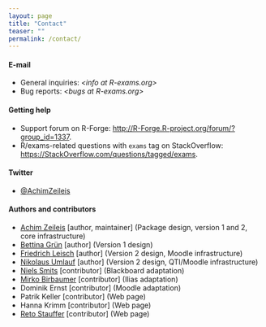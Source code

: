```yaml
---
layout: page
title: "Contact"
teaser: ""
permalink: /contact/
---
```


#### E-mail

- General inquiries:
  _<&#x69;&#x6e;&#x66;&#x6f;&#x20;&#x61;&#x74;&#x20;&#x52;&#x2d;&#x65;&#x78;&#x61;&#x6d;&#x73;&#x2e;&#x6f;&#x72;&#x67;>_
- Bug reports: 
  _<&#x62;&#x75;&#x67;&#x73;&#x20;&#x61;&#x74;&#x20;&#x52;&#x2d;&#x65;&#x78;&#x61;&#x6d;&#x73;&#x2e;&#x6f;&#x72;&#x67;>_


#### Getting help

- Support forum on R-Forge: <http://R-Forge.R-project.org/forum/?group_id=1337>.
- R/exams-related questions with `exams` tag on StackOverflow: <https://StackOverflow.com/questions/tagged/exams>.


#### Twitter

- [@AchimZeileis](https://twitter.com/AchimZeileis)


#### Authors and contributors

- [Achim Zeileis](https://eeecon.uibk.ac.at/~zeileis/) [author, maintainer] (Package design, version 1 and 2, core infrastructure)
- [Bettina Grün](http://ifas.jku.at/gruen/) [author] (Version 1 design)
- [Friedrich Leisch](http://short.boku.ac.at/leisch.html) [author] (Version 2 design, Moodle infrastructure)
- [Nikolaus Umlauf](https://eeecon.uibk.ac.at/~umlauf/) [author] (Version 2 design, QTI/Moodle infrastructure)
- [Niels Smits](http://www.uva.nl/en/profile/s/m/n.smits/n.smits.html) [contributor] (Blackboard adaptation)
- [Mirko Birbaumer](https://www.hslu.ch/de-ch/hochschule-luzern/ueber-uns/personensuche/profile/?pid=1537) [contributor] (Ilias adaptation)
- Dominik Ernst [contributor] (Moodle adaptation)
- Patrik Keller [contributor] (Web page)
- Hanna Krimm [contributor] (Web page)
- [Reto Stauffer](http://retostauffer.org/) [contributor] (Web page)
